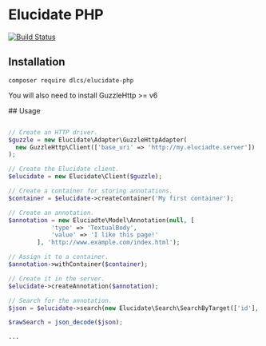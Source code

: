 # Elucidate PHP
[![Build Status](https://travis-ci.com/digirati-co-uk/elucidate-php.svg?token=a5qCzEBD9SzwsGr2LNL2&branch=master)](https://travis-ci.com/digirati-co-uk/elucidate-php)

## Installation
```
composer require dlcs/elucidate-php
```

You will also need to install GuzzleHttp >= v6

## Usage
```php

// Create an HTTP driver.
$guzzle = new Elucidate\Adapter\GuzzleHttpAdapter(
  new GuzzleHttp\Client(['base_uri' => 'http://my.eluciadte.server'])
);

// Create the Elucidate client.
$elucidate = new Elucidate\Client($guzzle);

// Create a container for storing annotations.
$container = $elucidate->createContainer('My first container');

// Create an annotation.
$annotation = new Eluciadte\Model\Annotation(null, [
            'type' => 'TextualBody',
            'value' => 'I like this page!'
        ], 'http://www.example.com/index.html');

// Assign it to a container.
$annotation->withContainer($container);

// Create it in the server.
$elucidate->createAnnotation($annotation);

// Search for the annotation.
$json = $elucidate->search(new Elucidate\Search\SearchByTarget(['id'], 'http://www.example.com/index.html'));

$rawSearch = json_decode($json);

...

```
